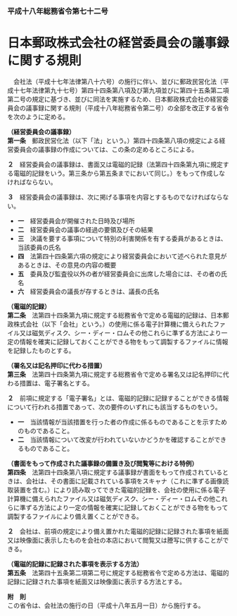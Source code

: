 ### 平成十八年総務省令第七十二号  
# 日本郵政株式会社の経営委員会の議事録に関する規則  
　会社法（平成十七年法律第八十六号）の施行に伴い、並びに郵政民営化法（平成十七年法律第九十七号）第四十四条第八項及び第九項並びに第四十五条第二項第二号の規定に基づき、並びに同法を実施するため、日本郵政株式会社の経営委員会の議事録に関する規則（平成十八年総務省令第二号）の全部を改正する省令を次のように定める。  
  
**（経営委員会の議事録）**  
**第一条**　郵政民営化法（以下「法」という。）第四十四条第八項の規定による経営委員会の議事録の作成については、この条の定めるところによる。  
  
**２**　経営委員会の議事録は、書面又は電磁的記録（法第四十四条第九項に規定する電磁的記録をいう。第三条から第五条までにおいて同じ。）をもって作成しなければならない。  
  
**３**　経営委員会の議事録は、次に掲げる事項を内容とするものでなければならない。  
* **一**　経営委員会が開催された日時及び場所  
* **二**　経営委員会の議事の経過の要領及びその結果  
* **三**　決議を要する事項について特別の利害関係を有する委員があるときは、当該委員の氏名  
* **四**　法第四十四条第六項の規定により経営委員会において述べられた意見があるときは、その意見の内容の概要  
* **五**　委員及び監査役以外の者が経営委員会に出席した場合には、その者の氏名  
* **六**　経営委員会の議長が存するときは、議長の氏名  
  
**（電磁的記録）**  
**第二条**　法第四十四条第九項に規定する総務省令で定める電磁的記録は、日本郵政株式会社（以下「会社」という。）の使用に係る電子計算機に備えられたファイル又は磁気ディスク、シー・ディー・ロムその他これらに準ずる方法により一定の情報を確実に記録しておくことができる物をもって調製するファイルに情報を記録したものとする。  
  
**（署名又は記名押印に代わる措置）**  
**第三条**　法第四十四条第九項に規定する総務省令で定める署名又は記名押印に代わる措置は、電子署名とする。  
  
**２**　前項に規定する「電子署名」とは、電磁的記録に記録することができる情報について行われる措置であって、次の要件のいずれにも該当するものをいう。  
* **一**　当該情報が当該措置を行った者の作成に係るものであることを示すためのものであること。  
* **二**　当該情報について改変が行われていないかどうかを確認することができるものであること。  
  
**（書面をもって作成された議事録の備置き及び閲覧等における特例）**  
**第四条**　法第四十四条第八項に規定する議事録が書面をもって作成されているときは、会社は、その書面に記載されている事項をスキャナ（これに準ずる画像読取装置を含む。）により読み取ってできた電磁的記録を、会社の使用に係る電子計算機に備えられたファイル又は磁気ディスク、シー・ディー・ロムその他これらに準ずる方法により一定の情報を確実に記録しておくことができる物をもって調製するファイルにより備え置くことができる。  
  
**２**　会社は、前項の規定により備え置かれた電磁的記録に記録された事項を紙面又は映像面に表示したものを会社の本店において閲覧又は謄写に供することができる。  
  
**（電磁的記録に記録された事項を表示する方法）**  
**第五条**　法第四十五条第二項第二号に規定する総務省令で定める方法は、電磁的記録に記録された事項を紙面又は映像面に表示する方法とする。  
  
**附　則**  
この省令は、会社法の施行の日（平成十八年五月一日）から施行する。  
  
